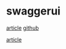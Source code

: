 # swaggerui

[article](https://studygolang.com/articles/12354?fr=sidebar)
[github](https://github.com/ribice/golang-swaggerui-example)

[article](https://www.cnblogs.com/xiaobaiskill/p/10696621.html)
